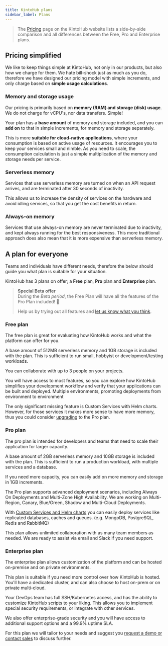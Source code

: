 ```yaml
---
title: KintoHub plans
sidebar_label: Plans
---
```


> The [Pricing](https://www.kintohub.com) page on the KintoHub website lists a side-by-side comparison and all differences between the Free, Pro and Enterprise plans.

## Pricing simplified

We like to keep things simple at KintoHub, not only in our products, but also how we charge for them. We hate bill-shock just as much as you do, therefore we have designed our pricing model with simple increments, and only charge based on __simple usage calculations__.

### Memory and storage usage

Our pricing is primarily based on __memory (RAM) and storage (disk) usage__. We do not charge for vCPU's, nor data transfers. Simple!

Your plan has a __base amount__ of memory and storage included, and you can __add on__ to that in simple increments, for memory and storage separately.

This is more __suitable for cloud-native applications__, where your consumption is based on active usage of resources.
It encourages you to keep your services small and nimble. As you need to scale, the consumption calculation is just a simple multiplication of the memory and storage needs per service.

### Serverless memory

Services that use serverless memory are turned on when an API request arrives, and are terminated after 30 seconds of inactivity.

This allows us to increase the density of services on the hardware and avoid idling services, so that you get the cost benefits in return.

### Always-on memory

Services that use always-on memory are never terminated due to inactivity, and kept always running for the best responsiveness. This more traditional approach does also mean that it is more expensive than serverless memory.

## A plan for everyone

Teams and individuals have different needs, therefore the below should guide you what plan is suitable for your situation.

KintoHub has 3 plans on offer; a __Free__ plan, __Pro__ plan and __Enterprise__ plan.

> __Special Beta offer__  
> During the *Beta period*, the Free Plan will have all the features of the Pro Plan included! 🎉
>
> Help us by trying out all features and [let us know what you think](https://www.kintohub.com/contact-us/).

### Free plan

The free plan is great for evaluating how KintoHub works and what the platform can offer for you.

A base amount of 512MB serverless memory and 1GB storage is included with the plan. This is sufficient to run small, hobbyist or development/testing workloads.

You can collaborate with up to 3 people on your projects.

You will have access to most features, so you can explore how KintoHub simplifies your development workflow and verify that your applications can be built and deployed. Multiple environments, promoting deployments from environment to environment 

The only significant missing feature is Custom Services with Helm charts. However, for those services it makes more sense to have more memory, thus you could consider [upgrading](upgrading.md) to the Pro plan.

### Pro plan

The pro plan is intended for developers and teams that need to scale their application for larger capacity.

A base amount of 2GB serverless memory and 10GB storage is included with the plan. This is sufficient to run a production workload, with multiple services and a database.

If you need more capacity, you can easily add on more memory and storage in 1GB increments.

The Pro plan supports advanced deployment scenarios, including Always On Deployments and Multi-Zone High Availability. We are working on Multi-Region, Canary, Blue/Green, Shadow and Multi-Cloud Deployments.

With [Custom Services and Helm charts](kintoblocks/custom-services.md) you can easily deploy services like replicated databases, caches and queues. (e.g. MongoDB, PostgreSQL, Redis and RabbitMQ)

This plan allows unlimited collaboration with as many team members as needed. We are ready to assist via email and Slack if you need support.

### Enterprise plan

The enterprise plan allows customization of the platform and can be hosted on-premise and on private environments.

This plan is suitable if you need more control over how KintoHub is hosted. You'll have a dedicated cluster, and can also choose to host on-prem or on private multi-cloud.

Your DevOps team has full SSH/Kubernetes access, and has the ability to customize KintoHub scripts to your liking. This allows you to implement special security requirements, or integrate with other services.

We also offer enterprise-grade security and you will have access to additional support options and a 99.9% uptime SLA.

For this plan we will tailor to your needs and suggest you [request a demo or contact sales](https://www.kintohub.com/contact-us/) to discuss further.